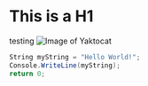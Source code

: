 # This is a H1
testing
![Image of Yaktocat](https://octodex.github.com/images/yaktocat.png)

``` C#
String myString = "Hello World!";
Console.WriteLine(myString);
return 0;
